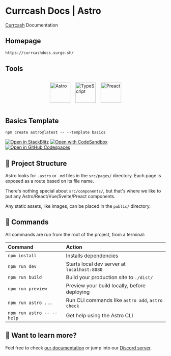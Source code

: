 # Currcash Docs | Astro

<a href="https://github.com/currcash/currcash" target="_blank">Currcash</a> Documentation

## Homepage

```sh
https://currcashdocs.surge.sh/
```

## Tools

<div
  style="
    display: flex;
    gap: 1rem;
    justify-content: center;
    align-items: center
  "
>
  <img
    src="https://astro.build/favicon.svg"
    height="64px"
    width="64px"
    alt="Astro"
  />

  <img
    src="https://www.typescriptlang.org/icons/icon-144x144.png?v=8944a05a8b601855de116c8a56d3b3ae"
    height="64px"
    width="64px"
    alt="TypeScript"
  />

  <img
    src="https://preactjs.com/assets/app-icon.png"
    height="64px"
    width="64px"
    alt="Preact"
  />
</div>

## Basics Template

```
npm create astro@latest -- --template basics
```

[![Open in StackBlitz](https://developer.stackblitz.com/img/open_in_stackblitz.svg)](https://stackblitz.com/github/withastro/astro/tree/latest/examples/basics)
[![Open with CodeSandbox](https://assets.codesandbox.io/github/button-edit-lime.svg)](https://codesandbox.io/p/sandbox/github/withastro/astro/tree/latest/examples/basics)
[![Open in GitHub Codespaces](https://github.com/codespaces/badge.svg)](https://codespaces.new/withastro/astro?devcontainer_path=.devcontainer/basics/devcontainer.json)

## 🚀 Project Structure

Astro looks for `.astro` or `.md` files in the `src/pages/` directory. Each page
is exposed as a route based on its file name.

There's nothing special about `src/components/`, but that's where we like to put
any Astro/React/Vue/Svelte/Preact components.

Any static assets, like images, can be placed in the `public/` directory.

## 📄 Commands

All commands are run from the root of the project, from a terminal:

| Command                   | Action                                           |
| :------------------------ | :----------------------------------------------- |
| `npm install`             | Installs dependencies                            |
| `npm run dev`             | Starts local dev server at `localhost:8080`      |
| `npm run build`           | Build your production site to `./dist/`          |
| `npm run preview`         | Preview your build locally, before deploying     |
| `npm run astro ...`       | Run CLI commands like `astro add`, `astro check` |
| `npm run astro -- --help` | Get help using the Astro CLI                     |

## 👀 Want to learn more?

Feel free to check [our documentation](https://docs.astro.build) or jump into
our [Discord server](https://astro.build/chat).
